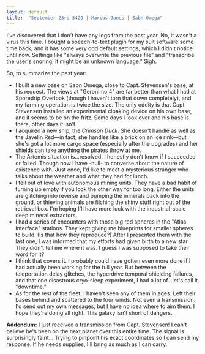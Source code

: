 ```yaml
---
layout: default
title:  "September 23rd 3420 | Marcus Jones | Sabn Omega"
---
```


<p>I've discovered that I don't have any logs from the past year. No, it wasn't a virus this time. I bought a speech-to-text plugin for my suit software some time back, and it has some very odd default settings, which I didn't notice until now. Settings like "always overwrite the previous file" and "transcribe the user's snoring, it might be an unknown language." Sigh.</p>

<p>So, to summarize the past year:</p>

<ul>

<li>I built a new base on Sabn Omega, close to Capt. Stevensen's base, at his request. The views at "Geronimo 4" are far better than what I had at Sporedrip Overlook (though I haven't torn that down completely), and my farming operation is twice the size. The only oddity is that Capt. Stevensen installed an experimental cloaking device on his own base, and it seems to be on the fritz. Some days I look over and his base is there, other days it isn't.</li>

<li>I acquired a new ship, the <em>Crimson Duck</em>. She doesn't handle as well as the Javelin Red—in fact, she handles like a brick on an ice rink—but she's got a lot more cargo space (especially after the upgrades) and her shields can take anything the pirates throw at me.</li>

<li>The Artemis situation is...resolved. I honestly don't know if I succeeded or failed. Though now I have -null- to converse about the nature of existence with. Just once, I'd like to meet a mysterious stranger who talks about the weather and what they had for lunch.</li>

<li>I fell out of love with autonomous mining units. They have a bad habit of turning up empty if you look the other way for too long. Either the units are glitching into reverse and pumping the minerals back into the ground, or thieving animals are filching the shiny stuff right out of the retrieval box. I'm hoping I'll have more luck with the industrial-scale deep mineral extractors.</li>

<li>I had a series of encounters with those big red spheres in the "Atlas Interface" stations. They kept giving me blueprints for smaller spheres to build. (Is that how they reproduce?) After I presented them with the last one, I was informed that my efforts had given birth to a new star. They didn't tell me where it was. I guess I was supposed to take their word for it?</li>

<li>I think that covers it. I probably could have gotten even more done if I had actually been working for the full year. But between the teleportation delay glitches, the hyperdrive temporal shielding failures, and that one disastrous cryo-sleep experiment, I had a lot of...let's call it "downtime."</li>

<li>As for the rest of the fleet, I haven't seen any of them in ages. Left their bases behind and scattered to the four winds. Not even a transmission. I'd send out my own messages, but I have no idea where to aim them. I hope they're doing all right. This galaxy isn't short of dangers.</li>

</ul>

<p><b>Addendum:</b> I just received a transmission from Capt. Stevensen! I can't believe he's been on the next planet over this entire time. The signal is surprisingly faint… Trying to pinpoint his exact coordinates so I can send my response. If he needs supplies, I'll bring as much as I can carry.</p>


<!--more-->



